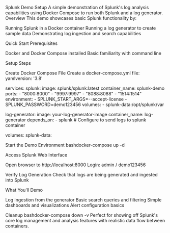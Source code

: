 Splunk Demo Setup
A simple demonstration of Splunk's log analysis capabilities using Docker Compose to run both Splunk and a log generator.
Overview
This demo showcases basic Splunk functionality by:

Running Splunk in a Docker container
Running a log generator to create sample data
Demonstrating log ingestion and search capabilities

Quick Start
Prerequisites

Docker and Docker Compose installed
Basic familiarity with command line

Setup Steps

Create Docker Compose File
Create a docker-compose.yml file:
yamlversion: '3.8'

services:
  splunk:
    image: splunk/splunk:latest
    container_name: splunk-demo
    ports:
      - "8000:8000"
      - "9997:9997" 
      - "8088:8088"
      - "1514:1514"
    environment:
      - SPLUNK_START_ARGS=--accept-license
      - SPLUNK_PASSWORD=demo123456
    volumes:
      - splunk-data:/opt/splunk/var

  log-generator:
    image: your-log-generator-image
    container_name: log-generator
    depends_on:
      - splunk
    # Configure to send logs to splunk container

volumes:
  splunk-data:

Start the Demo Environment
bashdocker-compose up -d

Access Splunk Web Interface

Open browser to http://localhost:8000
Login: admin / demo123456


Verify Log Generation
Check that logs are being generated and ingested into Splunk

What You'll Demo

Log ingestion from the generator
Basic search queries and filtering
Simple dashboards and visualizations
Alert configuration basics

Cleanup
bashdocker-compose down -v
Perfect for showing off Splunk's core log management and analysis features with realistic data flow between containers.
